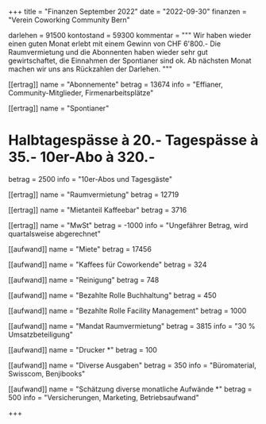 +++
title = "Finanzen September 2022"
date = "2022-09-30"
finanzen = "Verein Coworking Community Bern"

darlehen = 91500
kontostand = 59300
kommentar = """
Wir haben wieder einen guten Monat erlebt mit einem Gewinn von CHF 6'800.-
Die Raumvermietung und die Abonnenten haben wieder sehr gut gewirtschaftet, die Einnahmen der Spontianer sind ok. 
Ab nächsten Monat machen wir uns ans Rückzahlen der Darlehen.
"""

[[ertrag]]
name = "Abonnemente"
betrag = 13674
info = "Effianer, Community-Mitglieder, Firmenarbeitsplätze"

[[ertrag]]
name = "Spontianer"
#  Halbtagespässe à 20.-   Tagespässe à 35.-   10er-Abo à 320.-
betrag = 2500 
info = "10er-Abos und Tagesgäste"

[[ertrag]]
name = "Raumvermietung"
betrag = 12719

[[ertrag]]
name = "Mietanteil Kaffeebar"
betrag = 3716

[[ertrag]]
name = "MwSt"
betrag = -1000
info = "Ungefährer Betrag, wird quartalsweise abgerechnet"


[[aufwand]]
name = "Miete"
betrag = 17456

[[aufwand]]
name = "Kaffees für Coworkende"
betrag = 324

[[aufwand]]
name = "Reinigung"
betrag = 748

[[aufwand]]
name = "Bezahlte Rolle Buchhaltung"
betrag = 450

[[aufwand]]
name = "Bezahlte Rolle Facility Management"
betrag = 1000

[[aufwand]]
name = "Mandat Raumvermietung"
betrag = 3815
info = "30 % Umsatzbeteiligung"

[[aufwand]]
name = "Drucker *"
betrag = 100

[[aufwand]]
name = "Diverse Ausgaben"
betrag = 350
info = "Büromaterial, Swisscom, Benjibooks"

[[aufwand]]
name = "Schätzung diverse monatliche Aufwände *"
betrag = 500
info = "Versicherungen, Marketing, Betriebsaufwand"

+++

